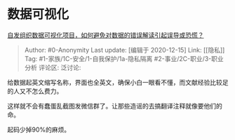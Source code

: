 # 数据可视化
[自发组织数据可视化项目，如何避免对数据的错误解读引起误导或恐慌？](https://www.zhihu.com/question/368430880/answer/989307346)

> Author: #0-Anonymity
> Last update: [编辑于 2020-12-15]
> Link: [[隐私]]
> Tag: #1-家族/1C-安全/1-自我保护/1a-隐私隔离 #2-事业/2C-职业/3-职业分析 
> 评论区:
> 泛讨论:

给数据起英文缩写名称，界面也全英文，确保小白一眼看不懂，而文献经验比较足的人又不怎么费力。

这样就不会有蠢蛋乱截图发微信群了。让那些造谣的去搞翻译注释就像要他们的命。

起码少掉90%的麻烦。
